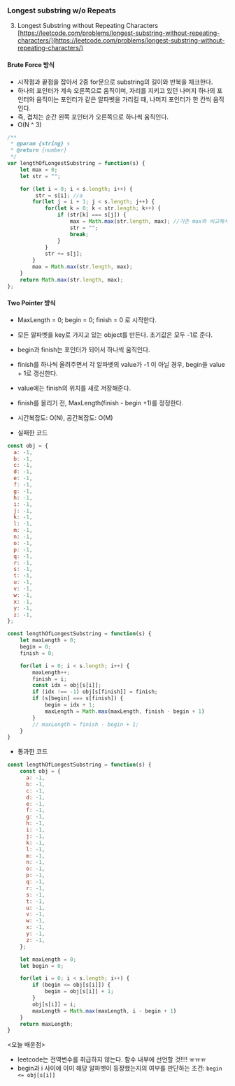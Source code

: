 ### Longest substring w/o Repeats
3. Longest Substring without Repeating Characters [https://leetcode.com/problems/longest-substring-without-repeating-characters/](https://leetcode.com/problems/longest-substring-without-repeating-characters/)

#### Brute Force 방식
- 시작점과 끝점을 잡아서 2중 for문으로 substring의 길이와 반복을 체크한다.
- 하나의 포인터가 계속 오른쪽으로 움직이며, 자리를 지키고 있던 나머지 하나의 포인터와 움직이는 포인터가 같은 알파벳을 가리킬 때, 나머지 포인터가 한 칸씩 움직인다.
- 즉, 겹치는 순간 왼쪽 포인터가 오른쪽으로 하나씩 움직인다.
- O(N ^ 3)
```js
/**
 * @param {string} s
 * @return {number}
 */
var lengthOfLongestSubstring = function(s) {
    let max = 0;
    let str = "";

    for (let i = 0; i < s.length; i++) {
         str = s[i]; //a
        for(let j = i + 1; j < s.length; j++) {
            for(let k = 0; k < str.length; k++) {
                if (str[k] === s[j]) {
                    max = Math.max(str.length, max); //기존 max와 비교해서 큰 경우에만 할당하기
                    str = "";
                    break;
                }
            }
            str += s[j];
        }
        max = Math.max(str.length, max);
    }
    return Math.max(str.length, max);
};
```

#### Two Pointer 방식
- MaxLength = 0; begin = 0; finish = 0 로 시작한다.
- 모든 알파벳을 key로 가지고 있는 object를 만든다. 초기값은 모두 -1로 준다.
- begin과 finish는 포인터가 되어서 하나씩 움직인다.
- finish를 하나씩 올려주면서 각 알파벳의 value가 -1 이 아닐 경우, begin을 value + 1로 갱신한다.
- value에는 finish의 위치를 새로 저장해준다.
- finish를 올리기 전, MaxLength(finish - begin +1)를 정정한다.
- 시간복잡도: O(N), 공간복잡도: O(M)

- 실패한 코드
```js
const obj = {
  a: -1,
  b: -1,
  c: -1,
  d: -1,
  e: -1,
  f: -1,
  g: -1,
  h: -1,
  i: -1,
  j: -1,
  k: -1,
  l: -1,
  m: -1,
  n: -1,
  o: -1,
  p: -1,
  q: -1,
  r: -1,
  s: -1,
  t: -1,
  u: -1,
  v: -1,
  w: -1,
  x: -1,
  y: -1,
  z: -1,
};

const lengthOfLongestSubstring = function(s) {
    let maxLength = 0;
    begin = 0;
    finish = 0;

    for(let i = 0; i < s.length; i++) {
        maxLength++;
        finish = i;
        const idx = obj[s[i]];
        if (idx !== -1) obj[s[finish]] = finish;
        if (s[begin] === s[finish]) {
            begin = idx + 1;
            maxLength = Math.max(maxLength, finish - begin + 1)
        }
        // maxLength = finish - begin + 1;
    }
}
```
- 통과한 코드
```js
const lengthOfLongestSubstring = function(s) {
    const obj = {
      a: -1,
      b: -1,
      c: -1,
      d: -1,
      e: -1,
      f: -1,
      g: -1,
      h: -1,
      i: -1,
      j: -1,
      k: -1,
      l: -1,
      m: -1,
      n: -1,
      o: -1,
      p: -1,
      q: -1,
      r: -1,
      s: -1,
      t: -1,
      u: -1,
      v: -1,
      w: -1,
      x: -1,
      y: -1,
      z: -1,
    };

    let maxLength = 0;
    let begin = 0;

    for(let i = 0; i < s.length; i++) {
        if (begin <= obj[s[i]]) {
            begin = obj[s[i]] + 1;
        }
        obj[s[i]] = i;
        maxLength = Math.max(maxLength, i - begin + 1)
    }
    return maxLength;
}
```
<오늘 배운점>
- leetcode는 전역변수를 취급하지 않는다. 함수 내부에 선언할 것!!!! ㅠㅠㅠ
- begin과 i 사이에 이미 해당 알파벳이 등장했는지의 여부를 판단하는 조건: `begin <= obj[s[i]]`
